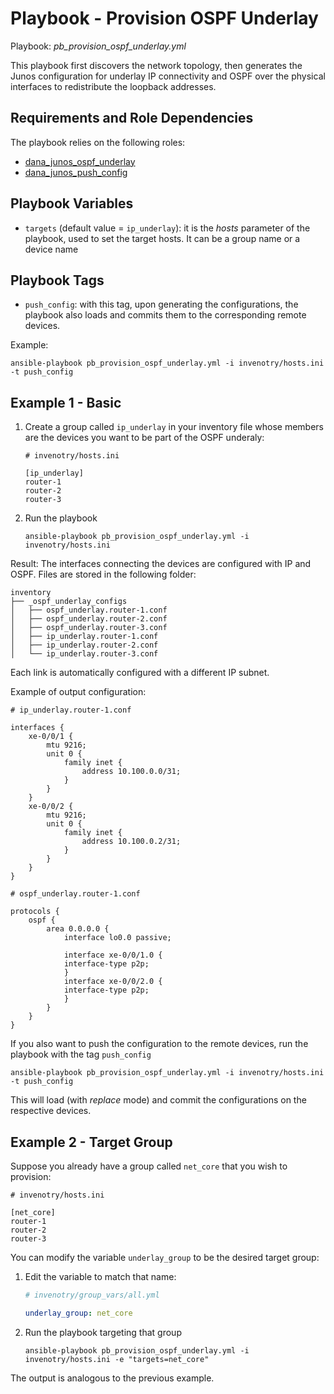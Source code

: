 
# Playbook - Provision OSPF Underlay 

Playbook: _pb_provision_ospf_underlay.yml_

This playbook first discovers the network topology, then generates the Junos configuration for underlay IP connectivity 
and OSPF over the physical interfaces to redistribute the loopback addresses.

## Requirements and Role Dependencies 

The playbook relies on the following roles:

* [dana_junos_ospf_underlay](/roles/dana_junos_ospf_underlay/README.md)
* [dana_junos_push_config](/roles/dana_junos_push_config/README.md)


## Playbook Variables

* `targets` (default value = `ip_underlay`): it is the _hosts_ parameter of the playbook, used to set the target hosts. 
It can be a group name or a device name

## Playbook Tags

* `push_config`: with this tag, upon generating the configurations, the playbook also loads and commits them to the 
corresponding remote devices. 

Example:

```
ansible-playbook pb_provision_ospf_underlay.yml -i invenotry/hosts.ini -t push_config

```

## Example 1 - Basic

1. Create a group called `ip_underlay` in your inventory file whose members are the devices you want to be part of 
the OSPF underaly:

    ```
    # invenotry/hosts.ini 
    
    [ip_underlay]
    router-1
    router-2
    router-3
    ```
2. Run the playbook 

    ```
    ansible-playbook pb_provision_ospf_underlay.yml -i invenotry/hosts.ini
    ```

Result: The interfaces connecting the devices are configured with IP and OSPF. Files are stored in the following folder:

```
inventory
├── _ospf_underlay_configs
│   ├── ospf_underlay.router-1.conf
│   ├── ospf_underlay.router-2.conf
│   ├── ospf_underlay.router-3.conf
│   ├── ip_underlay.router-1.conf
│   ├── ip_underlay.router-2.conf
│   └── ip_underlay.router-3.conf
```

Each link is automatically configured with a different IP subnet.

Example of output configuration:

```
# ip_underlay.router-1.conf

interfaces {
    xe-0/0/1 {
        mtu 9216;
        unit 0 {
            family inet {
                address 10.100.0.0/31;
            }
        }
    }
    xe-0/0/2 {
        mtu 9216;
        unit 0 {
            family inet {
                address 10.100.0.2/31;
            }
        }
    }
}
```
```
# ospf_underlay.router-1.conf

protocols {
    ospf {
        area 0.0.0.0 {
            interface lo0.0 passive;
            
            interface xe-0/0/1.0 {
            interface-type p2p;
            }
            interface xe-0/0/2.0 {
            interface-type p2p;
            }
        }
    }
}
```


If you also want to push the configuration to the remote devices, run the playbook with the tag `push_config`

```
ansible-playbook pb_provision_ospf_underlay.yml -i invenotry/hosts.ini -t push_config
```

This will load (with _replace_ mode) and commit the configurations on the respective devices.

## Example 2 - Target Group

Suppose you already have a group called `net_core` that you wish to provision:

```
# invenotry/hosts.ini 

[net_core]
router-1
router-2
router-3
```

You can modify the variable `underlay_group` to be the desired target group:

1. Edit the variable to match that name:

    ```yaml
    # invenotry/group_vars/all.yml
    
    underlay_group: net_core
    ```

2. Run the playbook targeting that group

    ```
    ansible-playbook pb_provision_ospf_underlay.yml -i invenotry/hosts.ini -e "targets=net_core"
    ```

The output is analogous to the previous example.
